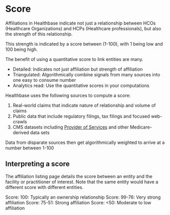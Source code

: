 # Score

Affiliations in Healthbase indicate not just a relationship between HCOs \(Healthcare Organizations\) and HCPs \(Healthcare professionals\), but also the strength of this relationship.

This strength is indicated by a score between \(1-100\), with 1 being low and 100 being high.

The benefit of using a quantitative score to link entities are many.

* Detailed: Indicates not just affiliation but strength of affiliation
* Triangulated: Algorithmically combine signals from many sources into one easy to consume number
* Analytics read: Use the quantitative scores in your computations

Healthbase uses the following sources to compute a score:

1. Real-world claims that indicate nature of relationship and volume of claims
2. Public data that include regulatory filings, tax filings and focused web-crawls
3. CMS datasets including [Provider of Services](https://www.cms.gov/Research-Statistics-Data-and-Systems/Downloadable-Public-Use-Files/Provider-of-Services/) and other Medicare-derived data sets 

Data from disparate sources then get algorithmically weighted to arrive at a number between 1-100

## Interpreting a score

The affiliation listing page details the score between an entity and the facility or practitioner of interest. Note that the same entity would have a different score with different entities.

Score: 100: Typically an ownership relationship Score: 99-76: Very strong affiliation Score: 75-51: Strong affiliation Score: &lt;50: Moderate to low affiliation

